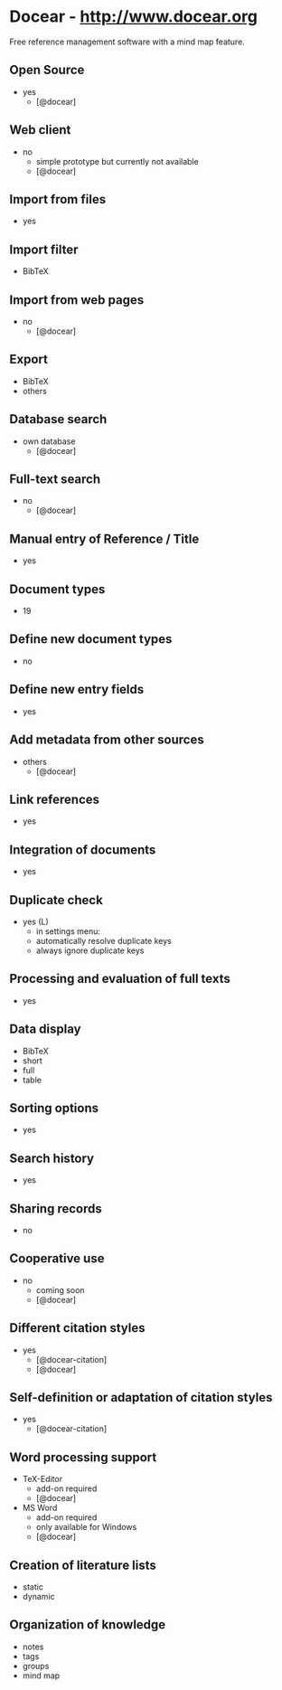 # Docear - http://www.docear.org
Free reference management software with a mind map feature.

## Open Source
- yes
    - [@docear]

## Web client
- no
    - simple prototype but currently not available
    - [@docear]

## Import from files
- yes

## Import filter
- BibTeX

## Import from web pages
- no
    - [@docear]

## Export
- BibTeX
- others

## Database search
- own database
    - [@docear]

## Full-text search
- no
    - [@docear]

## Manual entry of Reference / Title
- yes

## Document types
- 19

## Define new document types
- no

## Define new entry fields
- yes

## Add metadata from other sources
- others
    - [@docear]

## Link references
- yes

## Integration of documents
- yes

## Duplicate check
- yes (L)
    - in settings menu:
    - automatically resolve duplicate keys
    - always ignore duplicate keys

## Processing and evaluation of full texts
- yes

## Data display
- BibTeX
- short
- full
- table

## Sorting options
- yes

## Search history
- yes

## Sharing records
- no

## Cooperative use
- no
    - coming soon
    - [@docear]

## Different citation styles
- yes
    - [@docear-citation]
    - [@docear]

## Self-definition or adaptation of citation styles
- yes
    - [@docear-citation]

## Word processing support
- TeX-Editor
    - add-on required
    - [@docear]
- MS Word
    - add-on required
    - only available for Windows
    - [@docear]

## Creation of literature lists
- static
- dynamic

## Organization of knowledge
- notes
- tags
- groups
- mind map

